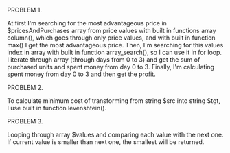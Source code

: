 PROBLEM 1.

At first I'm searching for the most advantageous price in $pricesAndPurchases array from price values with built in 
functions array column(), which goes through only price values, and with built in function max() I get the most 
advantageous price.
Then, I'm searching for this values index in array with built in function array_search(), so I can use it in for loop.
I iterate through array (through days from 0 to 3) and get the sum of purchased units and spent money from day 0 to 3.
Finally, I'm calculating spent money from day 0 to 3 and then get the profit. 

PROBLEM 2.

To calculate minimum cost of transforming from string $src into string $tgt, I use built in function levenshtein().

PROBLEM 3.

Looping through array $values and comparing each value with the next one. If current value is smaller than next one,
the smallest will be returned.






